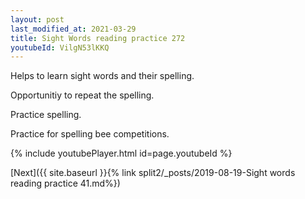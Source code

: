 ```yaml
---
layout: post
last_modified_at: 2021-03-29
title: Sight Words reading practice 272
youtubeId: VilgN53lKKQ
---
```

 
 
Helps to learn sight words and their spelling.

Opportunitiy to repeat the spelling. 

Practice spelling. 
 
Practice for spelling bee competitions. 
 
{% include youtubePlayer.html id=page.youtubeId %}
 
 

[Next]({{ site.baseurl }}{% link  split2/_posts/2019-08-19-Sight words reading practice 41.md%})
 
